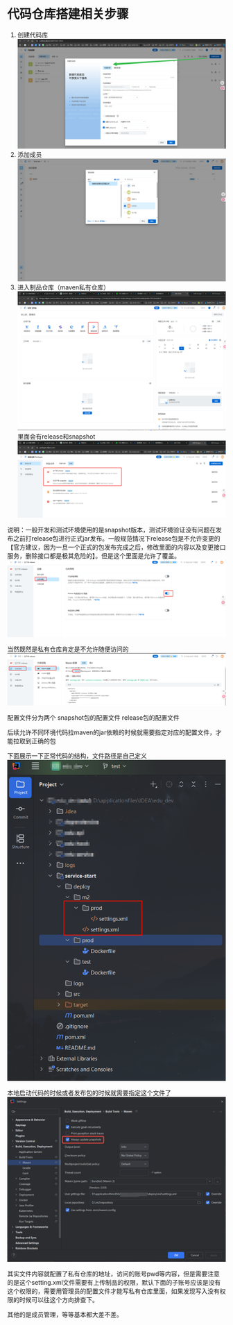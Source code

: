 
# 代码仓库搭建相关步骤
1. 创建代码库
![创建代码库.png](image/创建代码库.png)
2. 添加成员
![添加成员.png](image/添加成员.png)
3. 进入制品仓库（maven私有仓库）
![进入制品仓库.png](image/进入制品仓库.png)
里面会有release和snapshot
![类型划分.png](image/类型划分.png)

说明：一般开发和测试环境使用的是snapshot版本，测试环境验证没有问题在发布之前打release包进行正式jar发布。一般规范情况下release包是不允许变更的【官方建议，因为一旦一个正式的包发布完成之后，修改里面的内容以及变更接口服务，删除接口都是极其危险的】。但是这个里面是允许了覆盖。
![正式包允许覆盖设置.png](image/正式包允许覆盖设置.png)
 
当然既然是私有仓库肯定是不允许随便访问的
![下载setting配置文件.png](image/下载setting配置文件.png)

配置文件分为两个
snapshot包的配置文件
release包的配置文件

后续允许不同环境代码拉maven的jar依赖的时候就需要指定对应的配置文件，才能拉取到正确的包

下面展示一下正常代码的结构，文件路径是自己定义
![代码里面存储setting.xml文件.png](image/代码里面存储setting.xml文件.png)

本地启动代码的时候或者发布包的时候就需要指定这个文件了
![配置本地环境依赖和打包的文件路径.png](image/配置本地环境依赖和打包的文件路径.png)

其实文件内容就配置了私有仓库的地址，访问的账号pwd等内容，但是需要注意的是这个setting.xml文件需要有上传制品的权限，默认下面的子账号应该是没有这个权限的，需要用管理员的配置文件才能写私有仓库里面，如果发现写入没有权限的时候可以往这个方向排查下。

其他的是成员管理，等等基本都大差不差。
